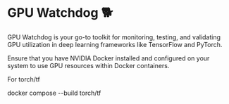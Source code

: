 # GPU Watchdog 🐕
GPU Watchdog is your go-to toolkit for monitoring, testing, and validating GPU utilization in deep learning frameworks like TensorFlow and PyTorch.

Ensure that you have NVIDIA Docker installed and configured on your system to use GPU resources within Docker containers.

For torch/tf

docker compose --build torch/tf
